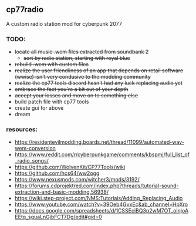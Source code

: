 ## cp77radio
A custom radio station mod for cyberpunk 2077

### TODO:
* ~~locate all music .wem files extracted from soundbank 2~~
  * ~~sort by radio station, starting with royal blue~~
* ~~rebuild .wem with custom files~~
* ~~realize the user friendliness of an app that depends on retail software (wwise) isn't very condusive to the modding community~~
* ~~realize the cp77 tools discord hasn't had any luck replacing audio yet~~
* ~~embrace the fact you're a bit out of your depth~~
* ~~accept your losses and move on to something else~~
* build patch file with cp77 tools
* create gui for above
* dream

### resources:
* https://residentevilmodding.boards.net/thread/11099/automated-wav-wem-conversion
* https://www.reddit.com/r/cyberpunkgame/comments/kbspmj/full_list_of_radio_songs/
* https://github.com/WolvenKit/CP77Tools/wiki
* https://github.com/hcs64/ww2ogg
* https://www.nexusmods.com/witcher3/mods/3192/
* https://forums.cdprojektred.com/index.php?threads/tutorial-sound-extraction-and-basic-modding.56938/
* https://wiki.step-project.com/NMS:Tutorials/Adding_Replacing_Audio
* https://www.youtube.com/watch?v=39Oeb4GvxEc&ab_channel=HpXro
* https://docs.google.com/spreadsheets/d/1CSSEciBQ3p2wM7OT_oInjoAEEtq_sguaLnGjbFCT7Dg/edit#gid=0
